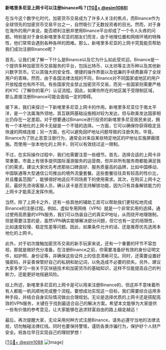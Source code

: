 **新喀里多尼亚上网卡可以注册binance吗？[[TG💪+ @esim1088](https://t.me/s/esim1088)]**

在当今这个数字化时代，加密货币交易成为了许多人关注的焦点，而Binance作为全球领先的加密货币交易平台之一，自然吸引了无数投资者的目光。然而，对于身在海外的用户来说，能否顺利注册并使用Binance平台却成了一个令人头疼的问题。特别是对于身处新喀里多尼亚的朋友们而言，由于地理位置和网络环境的特殊性，他们常常会遇到各种各样的困难。那么，新喀里多尼亚的上网卡究竟能否帮助我们成功注册Binance呢？

首先，让我们来了解一下什么是Binance以及它为什么如此受欢迎。Binance是一个提供多种加密货币交易服务的平台，包括比特币、以太坊等主流币种以及其他新兴数字货币。它以其强大的安全性、便捷的操作界面以及低廉的手续费赢得了全球用户的青睐。然而，由于各国法律法规的不同，Binance对不同国家或地区的用户开放程度也有所不同。有些国家完全禁止加密货币交易，而另一些国家则需要严格的KYC（了解你的客户）认证流程。因此，如果你所在的地区属于受限制区域，那么直接注册Binance可能会面临一定的障碍。

接下来，我们来探讨一下新喀里多尼亚上网卡的作用。新喀里多尼亚位于南太平洋，是一个法属海外领地，其互联网基础设施相对较为发达，但与欧美发达国家相比仍存在一定差距。对于想要通过Binance进行投资的新喀里多尼亚居民来说，拥有一个本地化的上网卡无疑是一个不错的选择。一方面，它可以确保你获得稳定且快速的网络连接；另一方面，也可以避免因IP地址问题导致的注册失败。毕竟，Binance为了防止恶意注册行为，通常会对来自某些特定地区的IP地址实施屏蔽措施。而使用一张本地化的上网卡，则可以有效绕过这一限制。

不过，在实际操作过程中，我们也需要注意一些细节。首先，选择合适的上网卡非常重要。市面上有很多提供国际漫游服务的运营商，但并非所有服务商都能满足我们的需求。建议大家优先考虑那些口碑良好、服务质量高的品牌，比如中国移动、中国联通等大型通信公司推出的境外流量套餐。这些套餐往往具有较高的性价比，并且覆盖范围广，能够很好地适应不同场景下的使用需求。其次，在购买上网卡之前，最好先咨询客服人员，确认该卡是否支持解锁功能，因为只有具备解锁能力的上网卡才能真正发挥作用。

当然，除了上网卡之外，还有一些其他的辅助工具可以帮助我们更轻松地完成Binance的注册过程。例如，虚拟专用网络（VPN）就是一个非常实用的选择。通过使用高质量的VPN服务，我们可以伪装自己的真实IP地址，从而绕开地理限制。但是需要注意的是，虽然VPN确实能够解决部分问题，但它也有一定的局限性，比如速度较慢、稳定性差等问题。因此，如果条件允许的话，还是推荐优先选用本地化的上网卡。

此外，对于初次接触加密货币交易的新手玩家来说，还有一个重要的环节不容忽视，那就是做好充分准备。在注册Binance之前，你需要准备好有效的身份证明文件，如护照、身份证等，并确保这些证件上的信息清晰可见。同时，还需要设置好强密码，并妥善保管好自己的私钥和助记词，以免造成不必要的损失。另外，建议大家多学习一些关于区块链技术和加密货币的基础知识，这样不仅能提高自己的判断力，还能更好地规避风险。

综上所述，新喀里多尼亚的上网卡是可以用来注册Binance的，但这并不意味着所有人都能一帆风顺地完成整个流程。要想成功实现这一目标，我们需要综合运用多种手段，并结合自身实际情况做出合理规划。无论是选择优质的上网卡还是搭配高效的VPN服务，关键在于找到最适合自己的解决方案。希望本文能够为大家提供一些有价值的参考意见，让大家能够在追求财富自由的路上越走越远！

最后，再次提醒大家，无论采用何种方式注册Binance，请务必遵守当地的法律法规，切勿触碰法律红线。同时也要保持警惕，谨防各类诈骗行为，保护好个人财产安全。祝各位早日实现自己的理财梦想！

[[TG💪+ @esim1088](https://t.me/s/esim1088) ![Image](https://i.postimg.cc/4NQfJmqS/Snipaste-2025-05-13-00-14-12.png)]